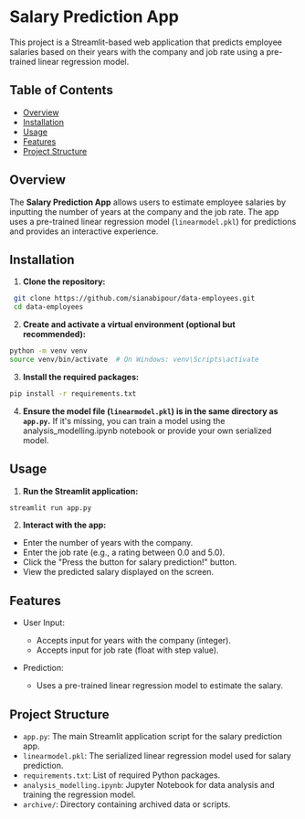 # Salary Prediction App

This project is a Streamlit-based web application that predicts employee salaries based on their years with the company and job rate using a pre-trained linear regression model.

## Table of Contents

- [Overview](#overview)
- [Installation](#installation)
- [Usage](#usage)
- [Features](#features)
- [Project Structure](#project-structure)

## Overview

The **Salary Prediction App** allows users to estimate employee salaries by inputting the number of years at the company and the job rate. The app uses a pre-trained linear regression model (`linearmodel.pkl`) for predictions and provides an interactive experience.

## Installation

1. **Clone the repository:**
  ```bash
   git clone https://github.com/sianabipour/data-employees.git
   cd data-employees
```

2. **Create and activate a virtual environment (optional but recommended):**

  ```bash
  python -m venv venv
  source venv/bin/activate  # On Windows: venv\Scripts\activate
  ```

3. **Install the required packages:**
   
  ```bash
  pip install -r requirements.txt
  ```
4. **Ensure the model file (`linearmodel.pkl`) is in the same directory as `app.py`.** If it's missing, you can train a model using the analysis_modelling.ipynb notebook or provide your own serialized model.

## Usage
1. **Run the Streamlit application:**

  ```bash
  streamlit run app.py
  ```
2. **Interact with the app:**
- Enter the number of years with the company.
- Enter the job rate (e.g., a rating between 0.0 and 5.0).
- Click the "Press the button for salary prediction!" button.
- View the predicted salary displayed on the screen.

## Features
- User Input:

    - Accepts input for years with the company (integer).
    - Accepts input for job rate (float with step value).

- Prediction:
    - Uses a pre-trained linear regression model to estimate the salary.

## Project Structure
- `app.py`: The main Streamlit application script for the salary prediction app.
- `linearmodel.pkl`: The serialized linear regression model used for salary prediction.
- `requirements.txt`: List of required Python packages.
- `analysis_modelling.ipynb`: Jupyter Notebook for data analysis and training the regression model.
- `archive/`: Directory containing archived data or scripts.
